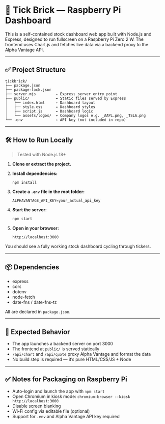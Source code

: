 
# 🧱 Tick Brick — Raspberry Pi Dashboard

This is a self-contained stock dashboard web app built with Node.js and Express, designed to run fullscreen on a Raspberry Pi Zero 2 W. The frontend uses Chart.js and fetches live data via a backend proxy to the Alpha Vantage API.

---

## ✅ Project Structure

```
tickbrick/
├── package.json
├── package-lock.json
├── server.mjs         ← Express server entry point
├── public/            ← Static files served by Express
│   ├── index.html     ← Dashboard layout
│   ├── style.css      ← Dashboard styles
│   ├── script.js      ← Dashboard logic
│   └── assets/logos/  ← Company logos e.g. _AAPL.png, _TSLA.png
└── .env               ← API key (not included in repo)
```

---

## 🛠️ How to Run Locally

> Tested with Node.js 18+

1. **Clone or extract the project.**

2. **Install dependencies:**
   ```bash
   npm install
   ```

3. **Create a `.env` file in the root folder:**
   ```env
   ALPHAVANTAGE_API_KEY=your_actual_api_key
   ```

4. **Start the server:**
   ```bash
   npm start
   ```

5. **Open in your browser:**
   ```
   http://localhost:3000
   ```

You should see a fully working stock dashboard cycling through tickers.

---

## 📦 Dependencies

- express
- cors
- dotenv
- node-fetch
- date-fns / date-fns-tz

All are declared in `package.json`.

---

## 🧪 Expected Behavior

- The app launches a backend server on port 3000
- The frontend at `public/` is served statically
- `/api/chart` and `/api/quote` proxy Alpha Vantage and format the data
- No build step is required — it’s pure HTML/CSS/JS + Node

---

## ✅ Notes for Packaging on Raspberry Pi

- Auto-login and launch the app with `npm start`
- Open Chromium in kiosk mode: `chromium-browser --kiosk http://localhost:3000`
- Disable screen blanking
- Wi-Fi config via editable file (optional)
- Support for `.env` and Alpha Vantage API key required
